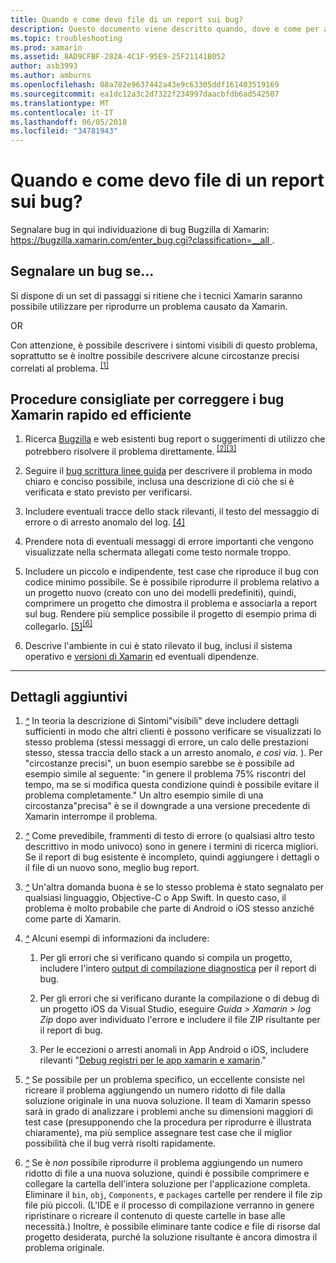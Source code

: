 ```yaml
---
title: Quando e come devo file di un report sui bug?
description: Questo documento viene descritto quando, dove e come per archiviare una segnalazione bug. Include inoltre report sui bug le procedure consigliate che consentono agli ingegneri di meglio diagnosticare il problema.
ms.topic: troubleshooting
ms.prod: xamarin
ms.assetid: 8AD9CFBF-282A-4C1F-95E9-25F21141B052
author: asb3993
ms.author: amburns
ms.openlocfilehash: 08a782e9637442a43e9c63305ddf161403519169
ms.sourcegitcommit: ea1dc12a3c2d7322f234997daacbfdb6ad542507
ms.translationtype: MT
ms.contentlocale: it-IT
ms.lasthandoff: 06/05/2018
ms.locfileid: "34781943"
---
```

# <a name="when-and-how-should-i-file-a-bug-report"></a>Quando e come devo file di un report sui bug?


Segnalare bug in qui individuazione di bug Bugzilla di Xamarin: [ https://bugzilla.xamarin.com/enter_bug.cgi?classification=__all ](https://bugzilla.xamarin.com/enter_bug.cgi?classification=__all).

## <a name="file-a-bug-if"></a>Segnalare un bug se...


Si dispone di un set di passaggi si ritiene che i tecnici Xamarin saranno possibile utilizzare per riprodurre un problema causato da Xamarin.

OR

Con attenzione, è possibile descrivere i sintomi visibili di questo problema, soprattutto se è inoltre possibile descrivere alcune circostanze precisi correlati al problema. <sup> [[1]](#note-1)</sup>


## <a name="best-practices-to-help-xamarin-address-bugs-quickly-and-efficiently"></a>Procedure consigliate per correggere i bug Xamarin rapido ed efficiente


1. <a name="ref-1" />Ricerca [Bugzilla](https://bugzilla.xamarin.com/query.cgi?format=specific&amp;bug_status=__all__) e web esistenti bug report o suggerimenti di utilizzo che potrebbero risolvere il problema direttamente.<sup> [[2]](#note-2)</sup><sup>[[3]](#note-3)</sup>

1. <a name="ref-2" />Seguire il [bug scrittura linee guida](https://bugzilla.xamarin.com/page.cgi?id=bug-writing.html) per descrivere il problema in modo chiaro e conciso possibile, inclusa una descrizione di ciò che si è verificata e stato previsto per verificarsi.

1. <a name="ref-3" />Includere eventuali tracce dello stack rilevanti, il testo del messaggio di errore o di arresto anomalo del log. <sup>[[4]](#note-4)</sup>

1. <a name="ref-4" />Prendere nota di eventuali messaggi di errore importanti che vengono visualizzate nella schermata allegati come testo normale troppo.

1. <a name="ref-5" />Includere un piccolo e indipendente, test case che riproduce il bug con codice minimo possibile.  Se è possibile riprodurre il problema relativo a un progetto nuovo (creato con uno dei modelli predefiniti), quindi, comprimere un progetto che dimostra il problema e associarla a report sul bug.  Rendere più semplice possibile il progetto di esempio prima di collegarlo. <sup> [[5]](#note-5)</sup><sup>[[6]](#note-6)</sup>

1. <a name="ref-6" />Descrive l'ambiente in cui è stato rilevato il bug, inclusi il sistema operativo e [versioni di Xamarin](~/cross-platform/troubleshooting/questions/version-logs.md) ed eventuali dipendenze.

---

## <a name="additional-details"></a>Dettagli aggiuntivi

1. <a name="note-1" />[*^*](#ref-1) In teoria la descrizione di Sintomi"visibili" deve includere dettagli sufficienti in modo che altri clienti è possono verificare se visualizzati lo stesso problema (stessi messaggi di errore, un calo delle prestazioni stesso, stessa traccia dello stack a un arresto anomalo, _e così via._ ). Per "circostanze precisi", un buon esempio sarebbe se è possibile ad esempio simile al seguente: "in genere il problema 75% riscontri del tempo, ma se si modifica questa condizione quindi è possibile evitare il problema completamente." Un altro esempio simile di una circostanza"precisa" è se il downgrade a una versione precedente di Xamarin interrompe il problema.

1. <a name="note-2" />[*^*](#ref-2) Come prevedibile, frammenti di testo di errore (o qualsiasi altro testo descrittivo in modo univoco) sono in genere i termini di ricerca migliori. Se il report di bug esistente è incompleto, quindi aggiungere i dettagli o il file di un nuovo sono, meglio bug report.

1. <a name="note-3" />[*^*](#ref-3) Un'altra domanda buona è se lo stesso problema è stato segnalato per qualsiasi linguaggio, Objective-C o App Swift. In questo caso, il problema è molto probabile che parte di Android o iOS stesso anziché come parte di Xamarin.

1. <a name="note-4" />[*^*](#ref-4) Alcuni esempi di informazioni da includere:

    1. Per gli errori che si verificano quando si compila un progetto, includere l'intero [output di compilazione diagnostica](~/android/troubleshooting/troubleshooting.md#Diagnostic_MSBuild_Output) per il report di bug.
    
    1. Per gli errori che si verificano durante la compilazione o di debug di un progetto iOS da Visual Studio, eseguire _Guida > Xamarin > log Zip_ dopo aver individuato l'errore e includere il file ZIP risultante per il report di bug.
    
    1. Per le eccezioni o arresti anomali in App Android o iOS, includere rilevanti "[Debug registri per le app xamarin e xamarin](~/cross-platform/troubleshooting/questions/version-logs.md#debug-logs-for-xamarin-apps)."

1. <a name="note-5" />[*^*](#ref-5) Se possibile per un problema specifico, un eccellente consiste nel ricreare il problema aggiungendo un numero ridotto di file dalla soluzione originale in una nuova soluzione. Il team di Xamarin spesso sarà in grado di analizzare i problemi anche su dimensioni maggiori di test case (presupponendo che la procedura per riprodurre è illustrata chiaramente), ma più semplice assegnare test case che il miglior possibilità che il bug verrà risolti rapidamente.


1. <a name="note-6" />[*^*](#ref-6) Se è _non_ possibile riprodurre il problema aggiungendo un numero ridotto di file a una nuova soluzione, quindi è possibile comprimere e collegare la cartella dell'intera soluzione per l'applicazione completa. Eliminare il `bin`, `obj`, `Components`, e `packages` cartelle per rendere il file zip file più piccoli. (L'IDE e il processo di compilazione verranno in genere ripristinare o ricreare il contenuto di queste cartelle in base alle necessità.) Inoltre, è possibile eliminare tante codice e file di risorse dal progetto desiderata, purché la soluzione risultante è ancora dimostra il problema originale.

